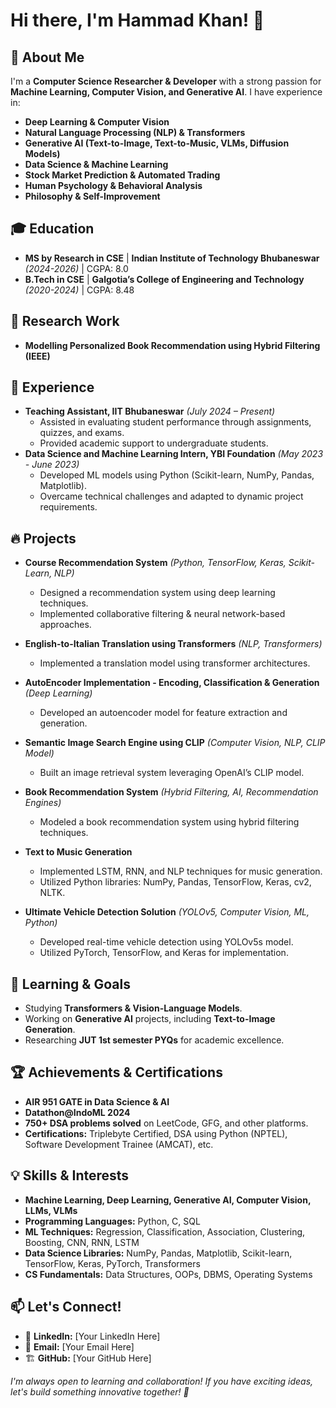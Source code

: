 # Hi there, I'm Hammad Khan! 👋

## 🚀 About Me
I'm a **Computer Science Researcher & Developer** with a strong passion for **Machine Learning, Computer Vision, and Generative AI**. I have experience in:
- **Deep Learning & Computer Vision**
- **Natural Language Processing (NLP) & Transformers**
- **Generative AI (Text-to-Image, Text-to-Music, VLMs, Diffusion Models)**
- **Data Science & Machine Learning**
- **Stock Market Prediction & Automated Trading**
- **Human Psychology & Behavioral Analysis**
- **Philosophy & Self-Improvement**

## 🎓 Education
- **MS by Research in CSE** | **Indian Institute of Technology Bhubaneswar** *(2024-2026)* | CGPA: 8.0
- **B.Tech in CSE** | **Galgotia’s College of Engineering and Technology** *(2020-2024)* | CGPA: 8.48

## 🔬 Research Work
- **Modelling Personalized Book Recommendation using Hybrid Filtering (IEEE)**

## 💼 Experience
- **Teaching Assistant, IIT Bhubaneswar** *(July 2024 – Present)*
  - Assisted in evaluating student performance through assignments, quizzes, and exams.
  - Provided academic support to undergraduate students.
- **Data Science and Machine Learning Intern, YBI Foundation** *(May 2023 - June 2023)*
  - Developed ML models using Python (Scikit-learn, NumPy, Pandas, Matplotlib).
  - Overcame technical challenges and adapted to dynamic project requirements.

## 🔥 Projects

- **Course Recommendation System** *(Python, TensorFlow, Keras, Scikit-Learn, NLP)*
  - Designed a recommendation system using deep learning techniques.
  - Implemented collaborative filtering & neural network-based approaches.

- **English-to-Italian Translation using Transformers** *(NLP, Transformers)*
  - Implemented a translation model using transformer architectures.

- **AutoEncoder Implementation - Encoding, Classification & Generation** *(Deep Learning)*
  - Developed an autoencoder model for feature extraction and generation.

- **Semantic Image Search Engine using CLIP** *(Computer Vision, NLP, CLIP Model)*
  - Built an image retrieval system leveraging OpenAI’s CLIP model.

- **Book Recommendation System** *(Hybrid Filtering, AI, Recommendation Engines)*
  - Modeled a book recommendation system using hybrid filtering techniques.
- **Text to Music Generation**
  - Implemented LSTM, RNN, and NLP techniques for music generation.
  - Utilized Python libraries: NumPy, Pandas, TensorFlow, Keras, cv2, NLTK.

- **Ultimate Vehicle Detection Solution** *(YOLOv5, Computer Vision, ML, Python)*
  - Developed real-time vehicle detection using YOLOv5s model.
  - Utilized PyTorch, TensorFlow, and Keras for implementation.


## 📖 Learning & Goals
- Studying **Transformers & Vision-Language Models**.
- Working on **Generative AI** projects, including **Text-to-Image Generation**.
- Researching **JUT 1st semester PYQs** for academic excellence.

## 🏆 Achievements & Certifications
- **AIR 951 GATE in Data Science & AI**
- **Datathon@IndoML 2024**
- **750+ DSA problems solved** on LeetCode, GFG, and other platforms.
- **Certifications:** Triplebyte Certified, DSA using Python (NPTEL), Software Development Trainee (AMCAT), etc.

## 💡 Skills & Interests
- **Machine Learning, Deep Learning, Generative AI, Computer Vision, LLMs, VLMs**
- **Programming Languages:** Python, C, SQL
- **ML Techniques:** Regression, Classification, Association, Clustering, Boosting, CNN, RNN, LSTM
- **Data Science Libraries:** NumPy, Pandas, Matplotlib, Scikit-learn, TensorFlow, Keras, PyTorch, Transformers
- **CS Fundamentals:** Data Structures, OOPs, DBMS, Operating Systems

## 📫 Let's Connect!
- 🔗 **LinkedIn:** [Your LinkedIn Here]
- 📧 **Email:** [Your Email Here]
- 🏗 **GitHub:** [Your GitHub Here]

_I'm always open to learning and collaboration! If you have exciting ideas, let's build something innovative together! 🚀_

